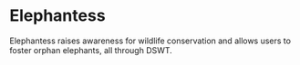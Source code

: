 # Elephantess
Elephantess raises awareness for wildlife conservation and allows users to foster orphan elephants, all through DSWT.

